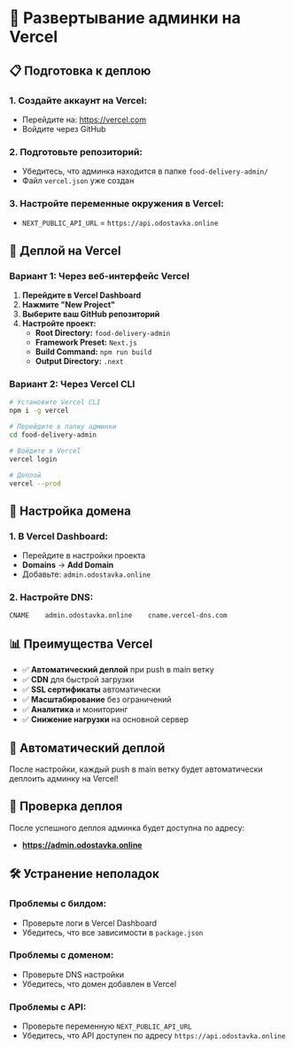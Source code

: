 # 🚀 Развертывание админки на Vercel

## 📋 Подготовка к деплою

### 1. **Создайте аккаунт на Vercel:**
- Перейдите на: https://vercel.com
- Войдите через GitHub

### 2. **Подготовьте репозиторий:**
- Убедитесь, что админка находится в папке `food-delivery-admin/`
- Файл `vercel.json` уже создан

### 3. **Настройте переменные окружения в Vercel:**
- `NEXT_PUBLIC_API_URL` = `https://api.odostavka.online`

## 🚀 Деплой на Vercel

### Вариант 1: Через веб-интерфейс Vercel

1. **Перейдите в Vercel Dashboard**
2. **Нажмите "New Project"**
3. **Выберите ваш GitHub репозиторий**
4. **Настройте проект:**
   - **Root Directory:** `food-delivery-admin`
   - **Framework Preset:** `Next.js`
   - **Build Command:** `npm run build`
   - **Output Directory:** `.next`

### Вариант 2: Через Vercel CLI

```bash
# Установите Vercel CLI
npm i -g vercel

# Перейдите в папку админки
cd food-delivery-admin

# Войдите в Vercel
vercel login

# Деплой
vercel --prod
```

## 🔧 Настройка домена

### 1. **В Vercel Dashboard:**
- Перейдите в настройки проекта
- **Domains** → **Add Domain**
- Добавьте: `admin.odostavka.online`

### 2. **Настройте DNS:**
```
CNAME    admin.odostavka.online    cname.vercel-dns.com
```

## 📊 Преимущества Vercel

- ✅ **Автоматический деплой** при push в main ветку
- ✅ **CDN** для быстрой загрузки
- ✅ **SSL сертификаты** автоматически
- ✅ **Масштабирование** без ограничений
- ✅ **Аналитика** и мониторинг
- ✅ **Снижение нагрузки** на основной сервер

## 🔄 Автоматический деплой

После настройки, каждый push в main ветку будет автоматически деплоить админку на Vercel!

## 📱 Проверка деплоя

После успешного деплоя админка будет доступна по адресу:
- **https://admin.odostavka.online**

## 🛠️ Устранение неполадок

### Проблемы с билдом:
- Проверьте логи в Vercel Dashboard
- Убедитесь, что все зависимости в `package.json`

### Проблемы с доменом:
- Проверьте DNS настройки
- Убедитесь, что домен добавлен в Vercel

### Проблемы с API:
- Проверьте переменную `NEXT_PUBLIC_API_URL`
- Убедитесь, что API доступен по адресу `https://api.odostavka.online`
